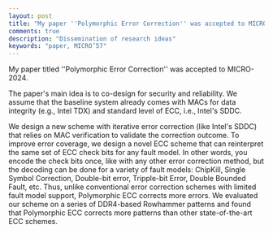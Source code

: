 ```yaml
---
layout: post
title: "My paper ''Polymorphic Error Correction'' was accepted to MICRO-2024!"
comments: true
description: "Dissemination of research ideas"
keywords: "paper, MICRO’57"
---
```


My paper titled ''Polymorphic Error Correction'' was accepted to MICRO-2024. 

The paper's main idea is to co-design for security and reliability. We assume
that the baseline system already comes with MACs for data integrity (e.g., Intel
TDX) and standard level of ECC, i.e., Intel's SDDC. 

We design a new scheme with iterative error correction (like Intel's SDDC) that
relies on MAC verification to validate the correction outcome. To improve error
coverage, we design a novel ECC scheme that can reinterpret the same set of ECC
check bits for any fault model. In other words, you encode the check bits once,
like with any other error correction method, but the decoding can be done for a
variety of fault models: ChipKill, Single Symbol Correction, Double-bit error,
Tripple-bit Error, Double Bounded Fault, etc. Thus, unlike conventional error
correction schemes with limited fault model support, Polymorphic ECC corrects
more errors. We evaluated our scheme on a series of DDR4-based Rowhammer
patterns and found that Polymorphic ECC corrects more patterns than other
state-of-the-art ECC schemes. 

